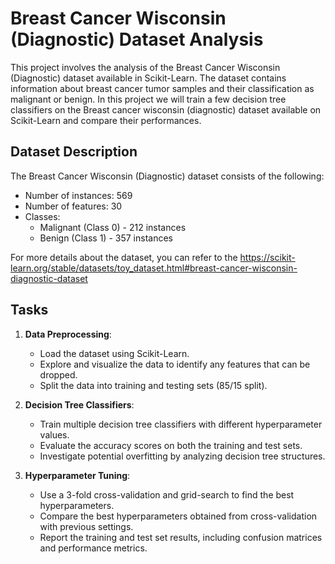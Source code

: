 # Breast Cancer Wisconsin (Diagnostic) Dataset Analysis

This project involves the analysis of the Breast Cancer Wisconsin (Diagnostic) dataset available in Scikit-Learn. The dataset contains information about breast cancer tumor samples and their classification as malignant or benign. In this project we will train a few decision tree classifiers on the Breast cancer wisconsin
(diagnostic) dataset available on Scikit-Learn and compare their performances.

## Dataset Description

The Breast Cancer Wisconsin (Diagnostic) dataset consists of the following:

- Number of instances: 569
- Number of features: 30
- Classes:
  - Malignant (Class 0) - 212 instances
  - Benign (Class 1) - 357 instances

For more details about the dataset, you can refer to the https://scikit-learn.org/stable/datasets/toy_dataset.html#breast-cancer-wisconsin-diagnostic-dataset

## Tasks

1. **Data Preprocessing**:
   - Load the dataset using Scikit-Learn.
   - Explore and visualize the data to identify any features that can be dropped.
   - Split the data into training and testing sets (85/15 split).

2. **Decision Tree Classifiers**:
   - Train multiple decision tree classifiers with different hyperparameter values.
   - Evaluate the accuracy scores on both the training and test sets.
   - Investigate potential overfitting by analyzing decision tree structures.

3. **Hyperparameter Tuning**:
   - Use a 3-fold cross-validation and grid-search to find the best hyperparameters.
   - Compare the best hyperparameters obtained from cross-validation with previous settings.
   - Report the training and test set results, including confusion matrices and performance metrics.




